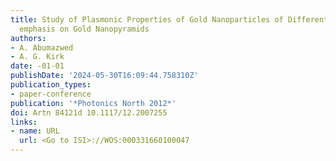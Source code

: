 ```yaml
---
title: Study of Plasmonic Properties of Gold Nanoparticles of Different Shapes with
  emphasis on Gold Nanopyramids
authors:
- A. Abumazwed
- A. G. Kirk
date: -01-01
publishDate: '2024-05-30T16:09:44.758310Z'
publication_types:
- paper-conference
publication: '*Photonics North 2012*'
doi: Artn 84121d 10.1117/12.2007255
links:
- name: URL
  url: <Go to ISI>://WOS:000331660100047
---
```

